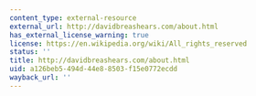 ```yaml
---
content_type: external-resource
external_url: http://davidbreashears.com/about.html
has_external_license_warning: true
license: https://en.wikipedia.org/wiki/All_rights_reserved
status: ''
title: http://davidbreashears.com/about.html
uid: a126beb5-494d-44e8-8503-f15e0772ecdd
wayback_url: ''
---
```

